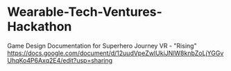 # Wearable-Tech-Ventures-Hackathon

Game Design Documentation for Superhero Journey VR - "Rising"
https://docs.google.com/document/d/12uudVpeZwIUkiJNlW8knbZoLjYGGvUhqKo4P6Axq2E4/edit?usp=sharing
